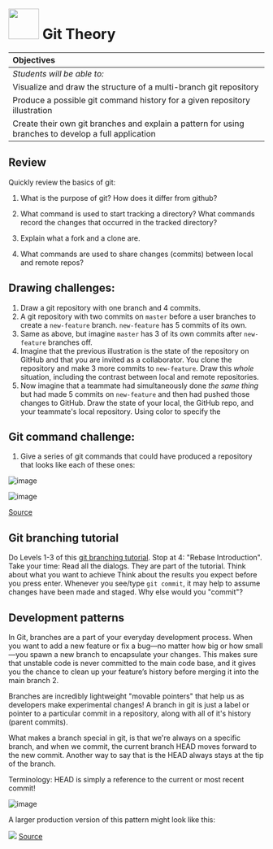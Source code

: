 # <img src="https://cloud.githubusercontent.com/assets/7833470/10423298/ea833a68-7079-11e5-84f8-0a925ab96893.png" width="60"> Git Theory

| Objectives |
| :--- |
| *Students will be able to:* |
| Visualize and draw the structure of a multi-branch git repository |
| Produce a possible git command history for a given repository illustration |
| Create their own git branches and explain a pattern for using branches to develop a full application |

## Review
Quickly review the basics of git:

1. What is the purpose of git? How does it differ from github?

1. What command is used to start tracking a directory? What commands record the changes that occurred in the tracked directory?

1. Explain what a fork and a clone are.

1. What commands are used to share changes (commits) between local and remote repos?

## Drawing challenges:
1. Draw a git repository with one branch and 4 commits.
1. A git repository with two commits on `master` before a user branches to create a `new-feature` branch. `new-feature` has 5 commits of its own.
2. Same as above, but imagine `master` has 3 of its own commits after `new-feature` branches off.
1. Imagine that the previous illustration is the state of the repository on GitHub and that you are invited as a collaborator. You clone the repository and make 3 more commits to `new-feature`. Draw this *whole* situation, including the contrast between local and remote repositories.
1. Now imagine that a teammate had simultaneously done *the same thing* but had made 5 commits on `new-feature` and then had pushed those changes to GitHub. Draw the state of your local, the GitHub repo, and your teammate's local repository. Using color to specify the

## Git command challenge:
1. Give a series of git commands that could have produced a repository that looks like each of these ones:

  ![image](https://cloud.githubusercontent.com/assets/6520345/15020274/2d32158e-11d6-11e6-8981-79cfc2bc6682.png)

  ![image](https://cloud.githubusercontent.com/assets/6520345/15020605/8f8e77e4-11d7-11e6-913e-fb9dcb7d34cd.png)

  [Source](https://www.atlassian.com/git/tutorials/using-branches/git-branch)

<!-- 2. `git init`

  `git commit` x 2

  `git branch new-feature`

  `git checkout new-feature`

  `git commit` x 2

  `git checkout -b fixes`

  `git commit` x 2 -->


## Git branching tutorial

Do Levels 1-3 of this [git branching tutorial](http://pcottle.github.io/learnGitBranching/). Stop at 4: "Rebase Introduction".
Take your time:
Read all the dialogs. They are part of the tutorial.
Think about what you want to achieve
Think about the results you expect before you press enter.
Whenever you see/type `git commit`, it may help to assume changes have been made and staged. Why else would you "commit"?

## Development patterns

In Git, branches are a part of your everyday development process. When you want to add a new feature or fix a bug—no matter how big or how small—you spawn a new branch to encapsulate your changes. This makes sure that unstable code is never committed to the main code base, and it gives you the chance to clean up your feature’s history before merging it into the main branch 2.

Branches are incredibly lightweight "movable pointers" that help us as developers make experimental changes! A branch in git is just a label or pointer to a particular commit in a repository, along with all of it's history (parent commits).

What makes a branch special in git, is that we're always on a specific branch, and when we commit, the current branch HEAD moves forward to the new commit. Another way to say that is the HEAD always stays at the tip of the branch.

Terminology: HEAD is simply a reference to the current or most recent commit!



![image](https://cloud.githubusercontent.com/assets/6520345/15020568/663aa804-11d7-11e6-83f6-774e43bc2ea6.png)


A larger production version of this pattern might look like this:

![](http://nvie.com/img/git-model@2x.png)
[Source](http://nvie.com/posts/a-successful-git-branching-model/)
